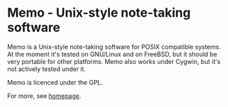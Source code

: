 # Memo - Unix-style note-taking software

Memo is a Unix-style note-taking software for POSIX compatible systems.
At the moment it's tested on GNU/Linux and on FreeBSD, 
but it should be very portable for other platforms. Memo also works 
under Cygwin, but it's not actively tested under it.

Memo is licenced under the GPL.

For more, see [homepage](https://www.byteptr.com/memo/).
